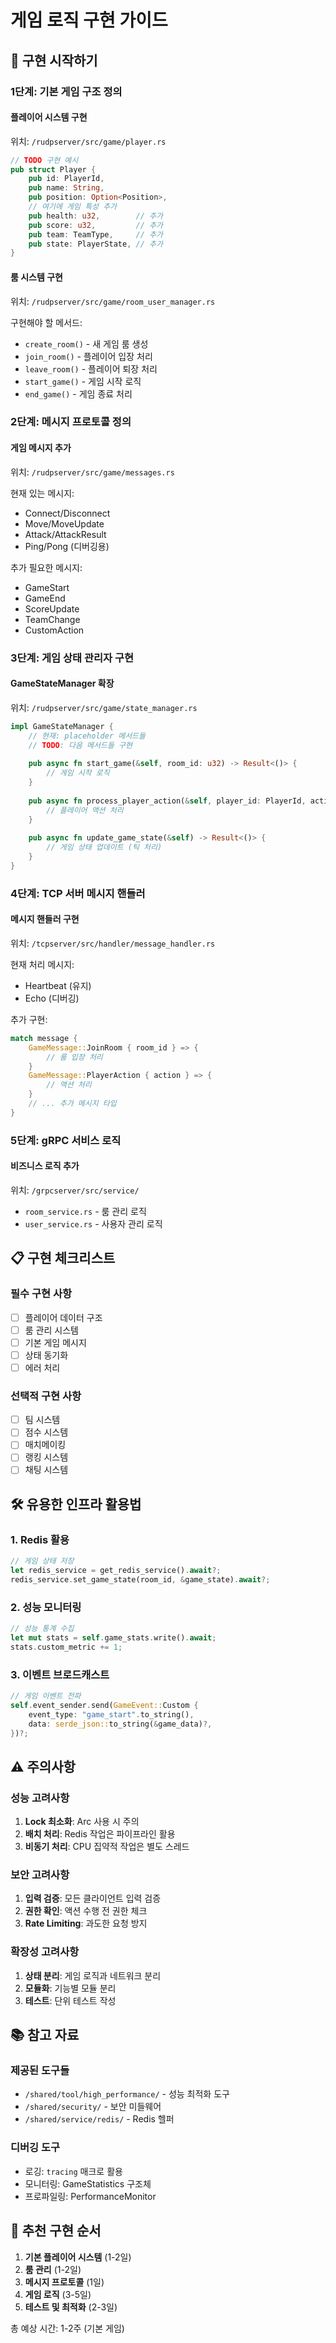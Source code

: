 # 게임 로직 구현 가이드

## 🚀 구현 시작하기

### 1단계: 기본 게임 구조 정의

#### 플레이어 시스템 구현
위치: `/rudpserver/src/game/player.rs`

```rust
// TODO 구현 예시
pub struct Player {
    pub id: PlayerId,
    pub name: String,
    pub position: Option<Position>,
    // 여기에 게임 특성 추가
    pub health: u32,        // 추가
    pub score: u32,         // 추가
    pub team: TeamType,     // 추가
    pub state: PlayerState, // 추가
}
```

#### 룸 시스템 구현
위치: `/rudpserver/src/game/room_user_manager.rs`

구현해야 할 메서드:
- `create_room()` - 새 게임 룸 생성
- `join_room()` - 플레이어 입장 처리
- `leave_room()` - 플레이어 퇴장 처리
- `start_game()` - 게임 시작 로직
- `end_game()` - 게임 종료 처리

### 2단계: 메시지 프로토콜 정의

#### 게임 메시지 추가
위치: `/rudpserver/src/game/messages.rs`

현재 있는 메시지:
- Connect/Disconnect
- Move/MoveUpdate
- Attack/AttackResult
- Ping/Pong (디버깅용)

추가 필요한 메시지:
- GameStart
- GameEnd
- ScoreUpdate
- TeamChange
- CustomAction

### 3단계: 게임 상태 관리자 구현

#### GameStateManager 확장
위치: `/rudpserver/src/game/state_manager.rs`

```rust
impl GameStateManager {
    // 현재: placeholder 메서드들
    // TODO: 다음 메서드들 구현
    
    pub async fn start_game(&self, room_id: u32) -> Result<()> {
        // 게임 시작 로직
    }
    
    pub async fn process_player_action(&self, player_id: PlayerId, action: GameAction) -> Result<()> {
        // 플레이어 액션 처리
    }
    
    pub async fn update_game_state(&self) -> Result<()> {
        // 게임 상태 업데이트 (틱 처리)
    }
}
```

### 4단계: TCP 서버 메시지 핸들러

#### 메시지 핸들러 구현
위치: `/tcpserver/src/handler/message_handler.rs`

현재 처리 메시지:
- Heartbeat (유지)
- Echo (디버깅)

추가 구현:
```rust
match message {
    GameMessage::JoinRoom { room_id } => {
        // 룸 입장 처리
    }
    GameMessage::PlayerAction { action } => {
        // 액션 처리
    }
    // ... 추가 메시지 타입
}
```

### 5단계: gRPC 서비스 로직

#### 비즈니스 로직 추가
위치: `/grpcserver/src/service/`

- `room_service.rs` - 룸 관리 로직
- `user_service.rs` - 사용자 관리 로직

## 📋 구현 체크리스트

### 필수 구현 사항
- [ ] 플레이어 데이터 구조
- [ ] 룸 관리 시스템
- [ ] 기본 게임 메시지
- [ ] 상태 동기화
- [ ] 에러 처리

### 선택적 구현 사항
- [ ] 팀 시스템
- [ ] 점수 시스템
- [ ] 매치메이킹
- [ ] 랭킹 시스템
- [ ] 채팅 시스템

## 🛠️ 유용한 인프라 활용법

### 1. Redis 활용
```rust
// 게임 상태 저장
let redis_service = get_redis_service().await?;
redis_service.set_game_state(room_id, &game_state).await?;
```

### 2. 성능 모니터링
```rust
// 성능 통계 수집
let mut stats = self.game_stats.write().await;
stats.custom_metric += 1;
```

### 3. 이벤트 브로드캐스트
```rust
// 게임 이벤트 전파
self.event_sender.send(GameEvent::Custom {
    event_type: "game_start".to_string(),
    data: serde_json::to_string(&game_data)?,
})?;
```

## ⚠️ 주의사항

### 성능 고려사항
1. **Lock 최소화**: Arc<RwLock> 사용 시 주의
2. **배치 처리**: Redis 작업은 파이프라인 활용
3. **비동기 처리**: CPU 집약적 작업은 별도 스레드

### 보안 고려사항
1. **입력 검증**: 모든 클라이언트 입력 검증
2. **권한 확인**: 액션 수행 전 권한 체크
3. **Rate Limiting**: 과도한 요청 방지

### 확장성 고려사항
1. **상태 분리**: 게임 로직과 네트워크 분리
2. **모듈화**: 기능별 모듈 분리
3. **테스트**: 단위 테스트 작성

## 📚 참고 자료

### 제공된 도구들
- `/shared/tool/high_performance/` - 성능 최적화 도구
- `/shared/security/` - 보안 미들웨어
- `/shared/service/redis/` - Redis 헬퍼

### 디버깅 도구
- 로깅: `tracing` 매크로 활용
- 모니터링: GameStatistics 구조체
- 프로파일링: PerformanceMonitor

## 🎯 추천 구현 순서

1. **기본 플레이어 시스템** (1-2일)
2. **룸 관리** (1-2일)
3. **메시지 프로토콜** (1일)
4. **게임 로직** (3-5일)
5. **테스트 및 최적화** (2-3일)

총 예상 시간: 1-2주 (기본 게임)